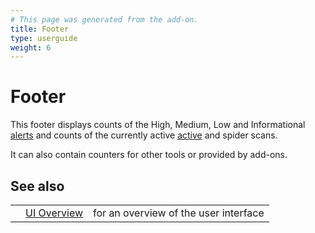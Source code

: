 ```yaml
---
# This page was generated from the add-on.
title: Footer
type: userguide
weight: 6
---
```


# Footer


This footer displays counts of the High, Medium, Low and Informational
[alerts](/docs/desktop/start/features/alerts/) and counts of the currently active
[active](/docs/desktop/start/features/ascan/) and spider scans.   

It can also contain counters for other tools or provided by add-ons.

## See also

|   |                                  |                                       |
|---|----------------------------------|---------------------------------------|
|   | [UI Overview](/docs/desktop/ui/) | for an overview of the user interface |
